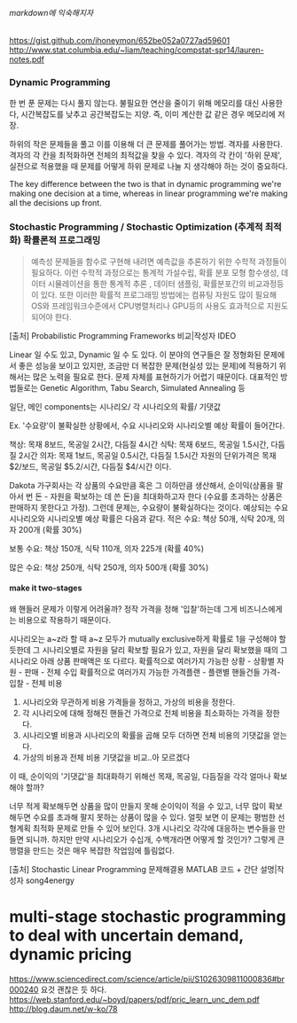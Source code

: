 ###### markdown에 익숙해지자
https://gist.github.com/ihoneymon/652be052a0727ad59601
http://www.stat.columbia.edu/~liam/teaching/compstat-spr14/lauren-notes.pdf
### Dynamic Programming

한 번 푼 문제는 다시 풀지 않는다.
불필요한 연산을 줄이기 위해 메모리를 대신 사용한다, 시간복잡도를 낮추고 공간복잡도는 지양.
즉, 이미 계산한 값 같은 경우 메모리에 저장.

하위의 작은 문제들을 풀고 이를 이용해 더 큰 문제를 풀어가는 방법. 
격자를 사용한다. 격자의 각 칸을 최적화하면 전체의 최적값을 찾을 수 있다.
격자의 각 칸이 '하위 문제', 실전으로 적용했을 때 문제를 어떻게 하위 문제로 나눌 지 생각해야 하는 것이 중요하다.

The key difference between the two is that in dynamic programming we're making one decision at a time, whereas in linear programming we're making all the decisions up front.

### Stochastic Programming / Stochastic Optimization (추계적 최적화) 확률론적 프로그래밍

>예측성 문제들을 함수로 구현해 내려면 예측값을 추론하기 위한 수학적 과정들이 필요하다.  이런 수학적 과정으로는 통계적 가설수립, 확률 분포 모형 함수생성, 데이터 시뮬레이션을 통한 통계적 추론 , 데이터 샘플링, 확률분포간의 비교과정등이 있다. 또한 이러한 확률적 프로그래밍 방법에는 컴퓨팅 자원도 많이 필요해 OS와 프레임워크수준에서 CPU병렬처리나 GPU등의 사용도 효과적으로 지원도 되어야 한다.

[출처] Probabilistic Programming Frameworks 비교|작성자 IDEO


Linear 일 수도 있고, Dynamic 일 수 도 있다.
이 분야의 연구들은 잘 정형화된 문제에서 좋은 성능을 보이고 있지만, 
조금만 더 복잡한 문제(현실성 있는 문제)에 적용하기 위해서는 많은 노력을 필요로 한다. 
문제 자체를 표현하기가 어렵기 때문이다. 
대표적인 방법들로는 Genetic Algorithm, Tabu Search, Simulated Annealing 등

일단, 메인 components는
시나리오/ 각 시나리오의 확률/ 기댓값

Ex. '수요량'이 불확실한 상황에서, 수요 시나리오와 시나리오별 예상 확률이 들어간다.

책상: 목재 8보드, 목공일 2시간, 다듬질 4시간
식탁: 목재 6보드, 목공일 1.5시간, 다듬질 2시간
의자: 목재 1보드, 목공일 0.5시간, 다듬질 1.5시간
자원의 단위가격은 목재 $2/보드, 목공일 $5.2/시간, 다듬질 $4/시간 이다. 

Dakota 가구회사는 각 상품의 수요만큼 혹은 그 이하만큼 생산해서, 순이익(상품을 팔아서 번 돈 - 자원을 확보하는 데 쓴 돈)을 최대화하고자 한다 (수요를 초과하는 상품은 판매하지 못한다고 가정). 
그런데 문제는, 수요량이 불확실하다는 것이다. 예상되는 수요 시나리오와 시나리오별 예상 확률은 다음과 같다.
적은 수요: 책상 50개, 식탁 20개, 의자 200개 (확률 30%)

보통 수요: 책상 150개, 식탁 110개, 의자 225개 (확률 40%)

많은 수요:  책상 250개, 식탁 250개, 의자 500개 (확률 30%)

#### make it two-stages
왜 핸들러 문제가 이렇게 어려울까?
정작 가격을 정해 '입찰'하는데 그게 비즈니스에게는 비용으로 작용하기 때문이다.

시나리오는 a~z라 할 때 a~z 모두가 mutually exclusive하게 확률로 1을 구성해야 할듯한데
그 시나리오별로 자원을 달리 확보할 필요가 있고, 자원을 달리 확보했을 때의 그 시나리오 아래 상품 판매액은 또 다르다.
확률적으로 여러가지 가능한 상황 - 상황별 자원 - 판매 - 전체 수입
확률적으로 여러가지 가능한 가격플랜 - 플랜별 핸들건들 가격- 입찰 - 전체 비용

1. 시나리오와 무관하게 비용 가격들을 정하고, 가상의 비용을 정한다.
2. 각 시나리오에 대해 정해진 핸들건 가격으로 전체 비용을 최소화하는 가격을 정한다. 
3. 시나리오별 비용과 시나리오의 확률을 곱해 모두 더하면 전체 비용의 기댓값을 얻는다.
4. 가상의 비용과 전체 비용 기댓값을 비교..아 모르겠다

이 때, 순이익의 '기댓값'을 최대화하기 위해선 목재, 목공일, 다듬질을 각각 얼마나 확보해야 할까?

너무 적게 확보해두면 상품을 많이 만들지 못해 순이익이 적을 수 있고, 너무 많이 확보해두면 수요를 초과해 팔지 못하는 상품이 많을 수 있다.
얼핏 보면 이 문제는 평범한 선형계획 최적화 문제로 만들 수 있어 보인다. 3개 시나리오 각각에 대응하는 변수들을 만들면 되니까. 
하지만 만약 시나리오가 수십개, 수백개라면 어떻게 할 것인가? 
그렇게 큰 행렬을 만드는 것은 매우 복잡한 작업임에 틀림없다. 

[출처] Stochastic Linear Programming 문제해결용 MATLAB 코드 + 간단 설명|작성자 song4energy


multi-stage stochastic programming to deal with uncertain demand, dynamic pricing
======
https://www.sciencedirect.com/science/article/pii/S1026309811000836#br000240
요것 괜찮은 듯 하다.
https://web.stanford.edu/~boyd/papers/pdf/pric_learn_unc_dem.pdf
http://blog.daum.net/w-ko/78



